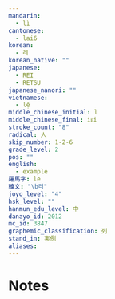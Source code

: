 ```yaml
---
mandarin:
  - lì
cantonese:
  - lai6
korean:
  - 례
korean_native: ""
japanese:
  - REI
  - RETSU
japanese_nanori: ""
vietnamese:
  - lệ
middle_chinese_initial: l
middle_chinese_final: iᴇi
stroke_count: "8"
radical: 人
skip_number: 1-2-6
grade_level: 2
pos: ""
english:
  - example
羅馬字: le
韓文: "\b러"
joyo_level: "4"
hsk_level: ""
hanmun_edu_level: 中
danayo_id: 2012
mc_id: 3847
graphemic_classification: 列
stand_in: 実例
aliases:
---
```


# Notes
